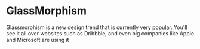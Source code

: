 # GlassMorphism
Glassmorphism is a new design trend that is currently very popular. You'll see it all over websites such as Dribbble, and even big companies like Apple and Microsoft are using it
